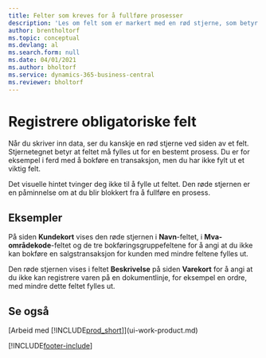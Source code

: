 ```yaml
---
title: Felter som kreves for å fullføre prosesser
description: 'Les om felt som er markert med en rød stjerne, som betyr at de er obligatoriske og må fylles ut for at en prosess skal kunne fullføres.'
author: brentholtorf
ms.topic: conceptual
ms.devlang: al
ms.search.form: null
ms.date: 04/01/2021
ms.author: bholtorf
ms.service: dynamics-365-business-central
ms.reviewer: bholtorf
---
```

# <a name="detecting-mandatory-fields"></a>Registrere obligatoriske felt

Når du skriver inn data, ser du kanskje en rød stjerne ved siden av et felt. Stjernetegnet betyr at feltet må fylles ut for en bestemt prosess. Du er for eksempel i ferd med å bokføre en transaksjon, men du har ikke fylt ut et viktig felt.

Det visuelle hintet tvinger deg ikke til å fylle ut feltet. Den røde stjernen er en påminnelse om at du blir blokkert fra å fullføre en prosess.

## <a name="examples"></a>Eksempler

På siden **Kundekort** vises den røde stjernen i **Navn**-feltet, i **Mva-områdekode**-feltet og de tre bokføringsgruppefeltene for å angi at du ikke kan bokføre en salgstransaksjon for kunden med mindre feltene fylles ut.

Den røde stjernen vises i feltet **Beskrivelse** på siden **Varekort** for å angi at du ikke kan registrere varen på en dokumentlinje, for eksempel en ordre, med mindre dette feltet fylles ut.

## <a name="see-also"></a>Se også

[Arbeid med [!INCLUDE[prod_short](includes/prod_short.md)]](ui-work-product.md)


[!INCLUDE[footer-include](includes/footer-banner.md)]
